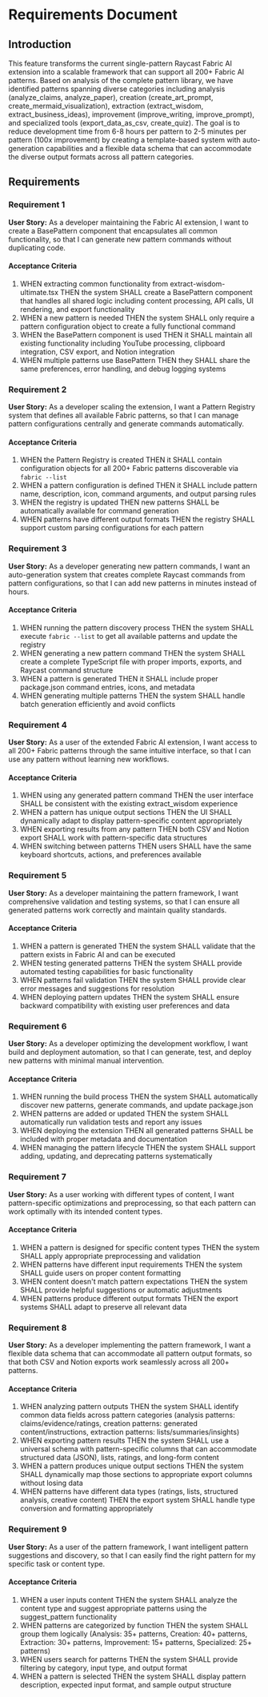 # Requirements Document

## Introduction

This feature transforms the current single-pattern Raycast Fabric AI extension into a scalable framework that can support all 200+ Fabric AI patterns. Based on analysis of the complete pattern library, we have identified patterns spanning diverse categories including analysis (analyze_claims, analyze_paper), creation (create_art_prompt, create_mermaid_visualization), extraction (extract_wisdom, extract_business_ideas), improvement (improve_writing, improve_prompt), and specialized tools (export_data_as_csv, create_quiz). The goal is to reduce development time from 6-8 hours per pattern to 2-5 minutes per pattern (100x improvement) by creating a template-based system with auto-generation capabilities and a flexible data schema that can accommodate the diverse output formats across all pattern categories.

## Requirements

### Requirement 1

**User Story:** As a developer maintaining the Fabric AI extension, I want to create a BasePattern component that encapsulates all common functionality, so that I can generate new pattern commands without duplicating code.

#### Acceptance Criteria

1. WHEN extracting common functionality from extract-wisdom-ultimate.tsx THEN the system SHALL create a BasePattern component that handles all shared logic including content processing, API calls, UI rendering, and export functionality
2. WHEN a new pattern is needed THEN the system SHALL only require a pattern configuration object to create a fully functional command
3. WHEN the BasePattern component is used THEN it SHALL maintain all existing functionality including YouTube processing, clipboard integration, CSV export, and Notion integration
4. WHEN multiple patterns use BasePattern THEN they SHALL share the same preferences, error handling, and debug logging systems

### Requirement 2

**User Story:** As a developer scaling the extension, I want a Pattern Registry system that defines all available Fabric patterns, so that I can manage pattern configurations centrally and generate commands automatically.

#### Acceptance Criteria

1. WHEN the Pattern Registry is created THEN it SHALL contain configuration objects for all 200+ Fabric patterns discoverable via `fabric --list`
2. WHEN a pattern configuration is defined THEN it SHALL include pattern name, description, icon, command arguments, and output parsing rules
3. WHEN the registry is updated THEN new patterns SHALL be automatically available for command generation
4. WHEN patterns have different output formats THEN the registry SHALL support custom parsing configurations for each pattern

### Requirement 3

**User Story:** As a developer generating new pattern commands, I want an auto-generation system that creates complete Raycast commands from pattern configurations, so that I can add new patterns in minutes instead of hours.

#### Acceptance Criteria

1. WHEN running the pattern discovery process THEN the system SHALL execute `fabric --list` to get all available patterns and update the registry
2. WHEN generating a new pattern command THEN the system SHALL create a complete TypeScript file with proper imports, exports, and Raycast command structure
3. WHEN a pattern is generated THEN it SHALL include proper package.json command entries, icons, and metadata
4. WHEN generating multiple patterns THEN the system SHALL handle batch generation efficiently and avoid conflicts

### Requirement 4

**User Story:** As a user of the extended Fabric AI extension, I want access to all 200+ Fabric patterns through the same intuitive interface, so that I can use any pattern without learning new workflows.

#### Acceptance Criteria

1. WHEN using any generated pattern command THEN the user interface SHALL be consistent with the existing extract_wisdom experience
2. WHEN a pattern has unique output sections THEN the UI SHALL dynamically adapt to display pattern-specific content appropriately
3. WHEN exporting results from any pattern THEN both CSV and Notion export SHALL work with pattern-specific data structures
4. WHEN switching between patterns THEN users SHALL have the same keyboard shortcuts, actions, and preferences available

### Requirement 5

**User Story:** As a developer maintaining the pattern framework, I want comprehensive validation and testing systems, so that I can ensure all generated patterns work correctly and maintain quality standards.

#### Acceptance Criteria

1. WHEN a pattern is generated THEN the system SHALL validate that the pattern exists in Fabric AI and can be executed
2. WHEN testing generated patterns THEN the system SHALL provide automated testing capabilities for basic functionality
3. WHEN patterns fail validation THEN the system SHALL provide clear error messages and suggestions for resolution
4. WHEN deploying pattern updates THEN the system SHALL ensure backward compatibility with existing user preferences and data

### Requirement 6

**User Story:** As a developer optimizing the development workflow, I want build and deployment automation, so that I can generate, test, and deploy new patterns with minimal manual intervention.

#### Acceptance Criteria

1. WHEN running the build process THEN the system SHALL automatically discover new patterns, generate commands, and update package.json
2. WHEN patterns are added or updated THEN the system SHALL automatically run validation tests and report any issues
3. WHEN deploying the extension THEN all generated patterns SHALL be included with proper metadata and documentation
4. WHEN managing the pattern lifecycle THEN the system SHALL support adding, updating, and deprecating patterns systematically

### Requirement 7

**User Story:** As a user working with different types of content, I want pattern-specific optimizations and preprocessing, so that each pattern can work optimally with its intended content types.

#### Acceptance Criteria

1. WHEN a pattern is designed for specific content types THEN the system SHALL apply appropriate preprocessing and validation
2. WHEN patterns have different input requirements THEN the system SHALL guide users on proper content formatting
3. WHEN content doesn't match pattern expectations THEN the system SHALL provide helpful suggestions or automatic adjustments
4. WHEN patterns produce different output formats THEN the export systems SHALL adapt to preserve all relevant data

### Requirement 8

**User Story:** As a developer implementing the pattern framework, I want a flexible data schema that can accommodate all pattern output formats, so that both CSV and Notion exports work seamlessly across all 200+ patterns.

#### Acceptance Criteria

1. WHEN analyzing pattern outputs THEN the system SHALL identify common data fields across pattern categories (analysis patterns: claims/evidence/ratings, creation patterns: generated content/instructions, extraction patterns: lists/summaries/insights)
2. WHEN exporting pattern results THEN the system SHALL use a universal schema with pattern-specific columns that can accommodate structured data (JSON), lists, ratings, and long-form content
3. WHEN a pattern produces unique output sections THEN the system SHALL dynamically map those sections to appropriate export columns without losing data
4. WHEN patterns have different data types (ratings, lists, structured analysis, creative content) THEN the export system SHALL handle type conversion and formatting appropriately

### Requirement 9

**User Story:** As a user of the pattern framework, I want intelligent pattern suggestions and discovery, so that I can easily find the right pattern for my specific task or content type.

#### Acceptance Criteria

1. WHEN a user inputs content THEN the system SHALL analyze the content type and suggest appropriate patterns using the suggest_pattern functionality
2. WHEN patterns are categorized by function THEN the system SHALL group them logically (Analysis: 35+ patterns, Creation: 40+ patterns, Extraction: 30+ patterns, Improvement: 15+ patterns, Specialized: 25+ patterns)
3. WHEN users search for patterns THEN the system SHALL provide filtering by category, input type, and output format
4. WHEN a pattern is selected THEN the system SHALL display pattern description, expected input format, and sample output structure